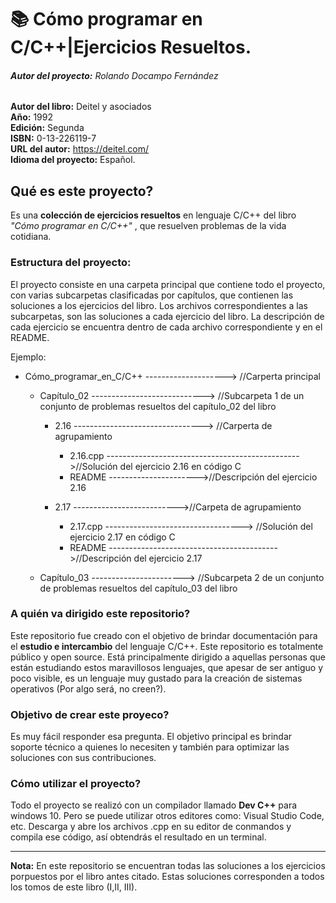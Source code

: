 # :books: Cómo programar en C/C++|Ejercicios  Resueltos.

###### **Autor del proyecto:** _Rolando Docampo Fernández_

**Autor del libro:** Deitel y asociados  
**Año:** 1992  
**Edición:** Segunda  
**ISBN:** 0-13-226119-7  
**URL del autor:** https://deitel.com/ <br>
**Idioma del proyecto:** Español.

## Qué es este proyecto?

Es una **colección de ejercicios resueltos** en lenguaje C/C++ del libro _"Cómo programar en C/C++"_ , que resuelven problemas de la vida cotidiana.

### Estructura del proyecto:
El proyecto consiste en una carpeta principal que contiene todo el proyecto, con varias subcarpetas clasificadas por capítulos, que contienen las soluciones a los ejercicios del libro. Los archivos correspondientes a las subcarpetas, son las soluciones a cada ejercicio del libro. La descripción de cada ejercicio se encuentra dentro de cada archivo correspondiente y en el README.

Ejemplo: 
- Cómo_programar_en_C/C++  --------------------> //Carperta principal
  - Capítulo_02            ----------------------------> //Subcarpeta 1 de un conjunto de problemas resueltos del capítulo_02 del libro 

    - 2.16 --------------------------------> //Carperta de agrupamiento 
      - 2.16.cpp ------------------------------------------------>//Solución del ejercicio 2.16 en código C
      - README ---------------------->//Descripción del ejercicio 2.16 

    - 2.17 -------------------------->//Carpeta de agrupamiento
       - 2.17.cpp       ----------------------------------> //Solución del ejercicio 2.17 en código C
       - README ------------------------------------------>//Descripción del ejercicio 2.17 

  - Capítulo_03 ----------------------->  //Subcarpeta 2 de un conjunto de problemas resueltos del capítulo_03 del libro

### A quién va dirigido este repositorio?
Este repositorio fue creado con el objetivo de brindar documentación para el **estudio e intercambio** del lenguaje C/C++. Este repositorio es totalmente público y open source. Está principalmente dirigido a aquellas personas que están estudiando estos maravillosos lenguajes, que apesar de ser antiguo y poco visible, es un lenguaje muy gustado para la creación de sistemas operativos (Por algo será, no creen?).

### Objetivo de crear este proyeco?
Es muy fácil responder esa pregunta. El objetivo principal es brindar soporte técnico a quienes lo necesiten y también para optimizar las soluciones con sus contribuciones.

### Cómo utilizar el proyecto?
Todo el proyecto se realizó con un compilador llamado **Dev C++** para windows 10. Pero se puede utilizar otros editores como: Visual Studio Code, etc. Descarga y abre los archivos .cpp en su editor de conmandos y compila ese código, así obtendrás el resultado en un terminal.

<hr>

**Nota:** En este repositorio se encuentran todas las soluciones a los ejercicios porpuestos por el libro antes citado. Estas soluciones corresponden a todos los tomos de este libro (I,II, III).

